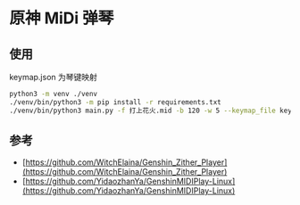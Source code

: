 # 原神 MiDi 弹琴

## 使用

keymap.json 为琴键映射

```bash
python3 -m venv ./venv
./venv/bin/python3 -m pip install -r requirements.txt
./venv/bin/python3 main.py -f 打上花火.mid -b 120 -w 5 --keymap_file keymap.json
```

## 参考

- [https://github.com/WitchElaina/Genshin_Zither_Player](https://github.com/WitchElaina/Genshin_Zither_Player)
- [https://github.com/YidaozhanYa/GenshinMIDIPlay-Linux](https://github.com/YidaozhanYa/GenshinMIDIPlay-Linux)
